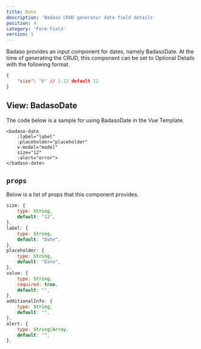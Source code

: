```yaml
---
title: Date
description: 'Badaso CRUD generator date field details'
position: 4
category: 'Form Field'
version: 1
---
```


Badaso provides an input component for dates, namely BadasoDate. At the time of generating the CRUD, this component can be set to Optional Details with the following format.

```JSON
{
    "size": "6" // 1-12 default 12
}
```

## View: BadasoDate

The code below is a sample for using BadasoDate in the Vue Template.

```vue
<badaso-date
    :label="label"
    :placeholder="placeholder"
    v-model="model"
    size="12"
    :alert="error">
</badaso-date>
```

## `props`

Below is a list of props that this component provides.

```js
size: {
    type: String,
    default: "12",
},
label: {
    type: String,
    default: "Date",
},
placeholder: {
    type: String,
    default: "Date",
},
value: {
    type: String,
    required: true,
    default: "",
},
additionalInfo: {
    type: String,
    default: "",
},
alert: {
    type: String|Array,
    default: "",
},
```